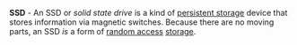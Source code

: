 **SSD** - An SSD or *solid state drive* is a kind of [persistent storage](docs/Definitions/Persistent%20Storage.md) device that stores information via magnetic switches. Because there are no moving parts, an SSD *is* a form of [random access](docs/Definitions/Random%20Access.md) [storage](docs/Definitions/Memory.md).